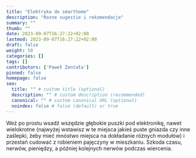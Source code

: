```yaml
---
title: "Elektryka do smarthome"
description: "Rozne sugestie i rekomendacje"
summary: ""
thumb: ""
date: 2023-09-07T16:27:22+02:00
lastmod: 2023-09-07T16:27:22+02:00
draft: false
weight: 50
categories: []
tags: []
contributors: ['Paweł Żentała']
pinned: false
homepage: false
seo:
  title: "" # custom title (optional)
  description: "" # custom description (recommended)
  canonical: "" # custom canonical URL (optional)
  noindex: false # false (default) or true
---
```


Weź po prostu wsadź wszędzie głębokie puszki pod elektronikę, nawet wielokrotne (najwyżej wstawisz w te miejsca jakieś puste gniazda czy inne zaślepki, żeby mieć mnóstwo miejsca na dokładanie różnych modułów) i przestań cudować z robieniem pajęczyny w mieszkaniu. Szkoda czasu, nerwów, pieniędzy, a później kolejnych nerwów podczas wiercenia.
